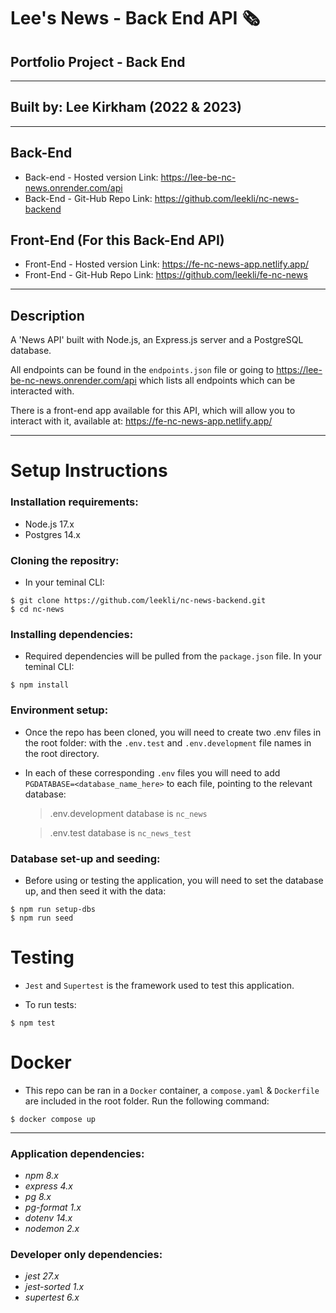 # **Lee's News - Back End API** 🗞

## **Portfolio Project - Back End**

---

## **Built by:** Lee Kirkham (2022 & 2023)

---

## **Back-End**

- Back-end - Hosted version Link: https://lee-be-nc-news.onrender.com/api
- Back-End - Git-Hub Repo Link: https://github.com/leekli/nc-news-backend

## **Front-End (For this Back-End API)**

- Front-End - Hosted version Link: https://fe-nc-news-app.netlify.app/
- Front-End - Git-Hub Repo Link: https://github.com/leekli/fe-nc-news

---

## **Description**

A 'News API' built with Node.js, an Express.js server and a PostgreSQL database.

All endpoints can be found in the `endpoints.json` file or going to https://lee-be-nc-news.onrender.com/api which lists all endpoints which can be interacted with.

There is a front-end app available for this API, which will allow you to interact with it, available at: https://fe-nc-news-app.netlify.app/

---

# **Setup Instructions**

### **Installation requirements:**

- Node.js 17.x
- Postgres 14.x

### **Cloning the repositry:**

- In your teminal CLI:

```
$ git clone https://github.com/leekli/nc-news-backend.git
$ cd nc-news
```

### **Installing dependencies:**

- Required dependencies will be pulled from the `package.json` file. In your teminal CLI:

```
$ npm install
```

### **Environment setup:**

- Once the repo has been cloned, you will need to create two .env files in the root folder: with the `.env.test` and `.env.development` file names in the root directory.
- In each of these corresponding `.env` files you will need to add `PGDATABASE=<database_name_here>` to each file, pointing to the relevant database:

  > .env.development database is `nc_news`

  > .env.test database is `nc_news_test`

### **Database set-up and seeding:**

- Before using or testing the application, you will need to set the database up, and then seed it with the data:

```
$ npm run setup-dbs
$ npm run seed
```

# **Testing**

- `Jest` and `Supertest` is the framework used to test this application.

- To run tests:

```
$ npm test
```

# **Docker**

- This repo can be ran in a `Docker` container, a `compose.yaml` & `Dockerfile` are included in the root folder. Run the following command:

```
$ docker compose up
```

---

### **Application dependencies:**

<i>

- npm 8.x
- express 4.x
- pg 8.x
- pg-format 1.x
- dotenv 14.x
- nodemon 2.x
  </i>

### **Developer only dependencies:**

<i>

- jest 27.x
- jest-sorted 1.x
- supertest 6.x
  </i>
